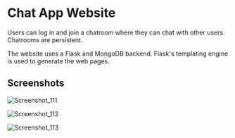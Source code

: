# Chat App Website

Users can log in and join a chatroom where they can chat with other users. Chatrooms are persistent.

The website uses a Flask and MongoDB backend. Flask's templating engine is used to generate the web pages.

## Screenshots

![Screenshot_111](https://user-images.githubusercontent.com/42192146/193659494-52b946fa-babc-435c-89a8-cf3de8583367.png)

![Screenshot_112](https://user-images.githubusercontent.com/42192146/193659490-10aff691-aea1-4caf-af49-f9706e8c0363.png)

![Screenshot_113](https://user-images.githubusercontent.com/42192146/193659491-00591a17-fa03-43c8-aad9-30f38392dee9.png)
